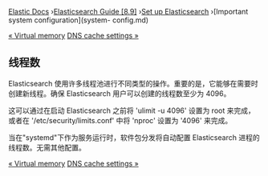 

[Elastic Docs](/guide/) ›[Elasticsearch Guide [8.9]](index.md) ›[Set up
Elasticsearch](setup.md) ›[Important system configuration](system-
config.md)

[« Virtual memory](vm-max-map-count.md) [DNS cache settings
»](networkaddress-cache-ttl.md)

## 线程数

Elasticsearch 使用许多线程池进行不同类型的操作。重要的是，它能够在需要时创建新线程。确保 Elasticsearch 用户可以创建的线程数至少为 4096。

这可以通过在启动 Elasticsearch 之前将 'ulimit -u 4096' 设置为 root 来完成，或者在 '/etc/security/limits.conf' 中将 'nproc' 设置为 '4096' 来完成。

当在"systemd"下作为服务运行时，软件包分发将自动配置 Elasticsearch 进程的线程数。无需其他配置。

[« Virtual memory](vm-max-map-count.md) [DNS cache settings
»](networkaddress-cache-ttl.md)
